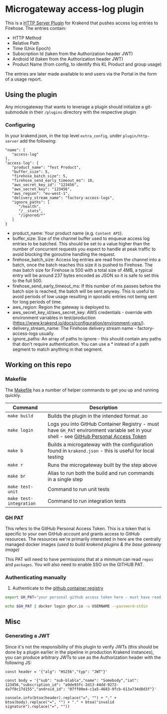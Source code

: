 # Microgateway access-log plugin

This is a [HTTP Server Plugin](https://www.krakend.io/docs/extending/http-server-plugins/) for Krakend that pushes access log entries to Firehose.  The entries contain:

 - HTTP Method
 - Relative Path
 - Time (Unix Epoch)
 - Subscription Id (taken from the Authorization header JWT)
 - Android Id (taken from the Authorization header JWT)
 - Product Name (from config, to identify this KL Product and group usage)

The entries are later made available to end users via the Portal in the form of a usage report.

## Using the plugin

Any microgateway that wants to leverage a plugin should initialize a git-submodule in their `/plugins` directory with the respective plugin

### Configuring

In your krakend.json, in the top level `extra_config`, under `plugin/http-server` add the following:

```
"name": [
   "access-log"
],
"access-log": {
   "product_name": "Test Product",
   "buffer_size": 5,
   "firehose_batch_size": 5,
   "firehose_send_early_timeout_ms": 10,
   "aws_secret_key_id": "123456",
   "aws_secret_key": "123456",
   "aws_region": "eu-west-1",
   "delivery_stream_name": "factory-access-logs",
   "ignore_paths": [
      "/health",
      "/__stats",
      "/ignored/*"
   ]
}
```

 - product_name: Your product name (e.g. `Content API`).
 - buffer_size: Size of the channel buffer used to enqueue access log entries to be batched.  This should be set to a value higher than the number of concurrent requests you expect to handle at peak traffic to avoid blocking the goroutine handling the request.
 - firehose_batch_size: Access log entries are read from the channel into a batch, once the batch reaches this size it is pushed to Firehose.  The max batch size for Firehose is 500 with a total size of 4MB, a typical entry will be around 237 bytes encoded as JSON so it is safe to set this to the full 500. 
 - firehose_send_early_timeout_ms: If this number of ms passes before the batch size is reached, the batch will be sent anyway.  This is useful to avoid periods of low usage resulting in sporadic entries not being sent for long periods of time.
 - aws_region: Region the gateway is deployed to.
 - aws_secret_key_id/aws_secret_key: AWS credentials - override with environment variables in test/production (https://www.krakend.io/docs/configuration/environment-vars/).
 - delivery_stream_name: The Firehose delivery stream name - factory-access-logs usually.
 - ignore_paths: An array of paths to ignore - this should contain any paths that don't require authentication.  You can use a * instead of a path segment to match anything in that segment.

## Working on this repo

### Makefile

The [Makefile](Makefile) has a number of helper commands to get you up and running quickly.

| Command                 | Description                                                                                                                                       |
|-------------------------|---------------------------------------------------------------------------------------------------------------------------------------------------| 
| `make build`            | Builds the plugin in the intended format _<name>.so_                                                                                              |
| `make login`            | Logs you into GitHub Container Registry - must have `GH_PAT` environment variable set in your shell - see [GitHub Personal Access Token](#GH-PAT) |
| `make b`                | Builds a microgateway with the configuration found in `krakend.json` - this is useful for local testing                                           |
| `make r`                | Runs the microgateway built by the step above                                                                                                     |
| `make br`               | Alias to run both the build and run commands in a single step                                                                                     |
| `make test-unit`        | Command to run unit tests                                                                                                                         |
| `make test-integration` | Command to run integration tests                                                                                                                  |

### GH PAT

This refers to the GitHub Personal Access Token. This is a token that is specific to your own GitHub account and grants
access to GitHub resources. The resources we're primarily interested in here are the centrally managed docker images _(used to build krakend plugins & the base gateway image)_

This PAT will need to have permissions that at a minmum can read `repos` and `packages`. You will also need to enable SSO on the GITHUB PAT.

### Authenticating manually

1. Authenticate to the [github container registry](https://docs.github.com/en/packages/working-with-a-github-packages-registry/working-with-the-container-registry#authenticating-to-the-container-registry)

```sh
export GH_PAT="your personal github access token here - must have read packages scope at a minimum"

echo $GH_PAT | docker login ghcr.io -u USERNAME --password-stdin
```

## Misc

### Generating a JWT

Since it's not the responsibility of this plugin to verify JWTs (this should be done by a plugin earlier in the pipeline in production Krakend instances), 
you can produce arbitrary JWTs to use as the Authorization header with the following JS:

```
const header = '{"alg": "HS256","typ": "JWT"}'

const body = '{"sub": "sub-blabla","name": "Somebody","iat": 123456,"subscription_id": "a9de93fc-2d13-44dd-9272-da7f8c17d155","android_id": "07ff00e4-c1a5-4683-9fcb-613a734d8d3f"}'

console.info(btoa(header).replace("=", "") + "." + btoa(body).replace("=", "") + "." + btoa("invalid signature").replace("=", ""))
```

